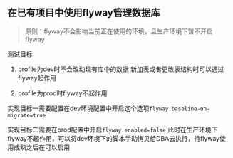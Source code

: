 ## 在已有项目中使用flyway管理数据库

> 原则：flyway不会影响当前正在使用的环境，且生产环境下暂不开启flyway

测试目标
1. profile为dev时不会改动现有库中的数据
新加表或者更改表结构时可以通过flyway起作用

2. profile为prod时flyway不起作用


实现目标一需要配置在dev环境配置中开启这个选项`flyway.baseline-on-migrate=true`

实现目标二需要在prod配置中开启`flyway.enabled=false` 此时在生产环境下flyway不起作用，可以将dev环境下的脚本手动拷贝给DBA去执行，待flyway使用成熟之后在可以启用